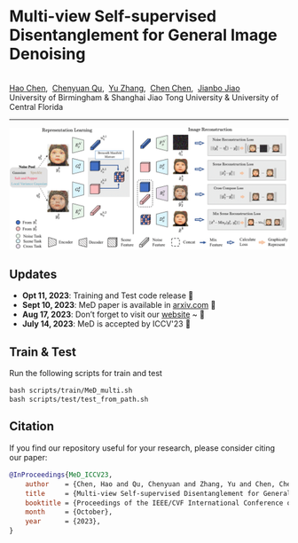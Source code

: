 # Multi-view Self-supervised Disentanglement for General Image Denoising
<!-- <br /> -->
<!-- <p align="center">
  <img src="https://chqwer2.github.io/assets/paper/2023/MeD/MeD.jpg" align="center" width="60%"> -->

<p align="center">

[//]: # (  <font size=5><strong>Panoptic Scene Graph Generation</strong></font>)
    <br>
      <a href="http://chqwer2.github.io/" target='_blank'>Hao Chen</a>,&nbsp;
      <a href="https://chenyuanqu.com/" target='_blank'>Chenyuan Qu</a>,&nbsp;
      <a href="" target='_blank'>Yu Zhang</a>,&nbsp;
      <a href="https://www.crcv.ucf.edu/chenchen/" target='_blank'>Chen Chen</a>,&nbsp;
      <a href="https://jianbojiao.com/" target='_blank'>Jianbo Jiao</a>
    <br>
  University of Birmingham & Shanghai Jiao Tong University & University of Central Florida
  </p>
</p>


---

![arc](assets/arc.png)

## Updates

- **Opt 11, 2023**: Training and Test code release 🚧
- **Sept 10, 2023**: MeD paper is available in [arxiv.com](https://arxiv.org/abs/2309.05049) 📖
- **Aug 17, 2023**: Don’t forget to visit our [website](https://chqwer2.github.io/MeD/) ~ 🤣
- **July 14, 2023**: MeD is accepted by ICCV'23 🎉

## Train & Test

Run the following scripts for train and test

```
bash scripts/train/MeD_multi.sh              
bash scripts/test/test_from_path.sh
```



[//]: # (## Acknowledgements)



## Citation
If you find our repository useful for your research, please consider citing our paper:
```bibtex
@InProceedings{MeD_ICCV23,
    author    = {Chen, Hao and Qu, Chenyuan and Zhang, Yu and Chen, Chen and Jiao, Jianbo},
    title     = {Multi-view Self-supervised Disentanglement for General Image Denoising},
    booktitle = {Proceedings of the IEEE/CVF International Conference on Computer Vision (ICCV)},
    month     = {October},
    year      = {2023},
}
```